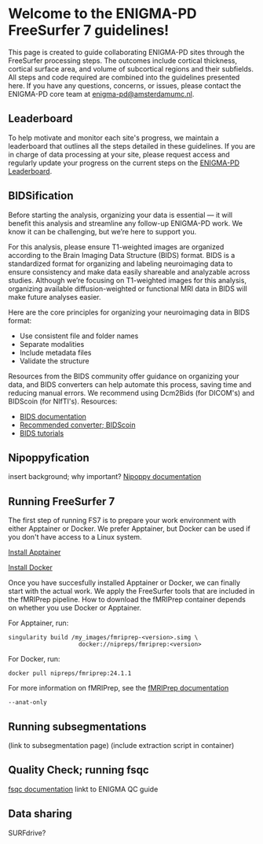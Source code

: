 # Welcome to the ENIGMA-PD FreeSurfer 7 guidelines!

This page is created to guide collaborating ENIGMA-PD sites through the FreeSurfer processing steps. The outcomes include cortical thickness, cortical surface area, and volume of subcortical regions and their subfields. All steps and code required are combined into the guidelines presented here. If you have any questions, concerns, or issues, please contact the ENIGMA-PD core team at enigma-pd@amsterdamumc.nl. 

## Leaderboard
To help motivate and monitor each site's progress, we maintain a leaderboard that outlines all the steps detailed in these guidelines. If you are in charge of data processing at your site, please request access and regularly update your progress on the current steps on the [ENIGMA-PD Leaderboard](https://docs.google.com/spreadsheets/d/13iGfh-97ZYnAyjT5egBDHmGhqXbsl1yo1A6QnPXQYbY/edit?usp=sharing).

## BIDSification
Before starting the analysis, organizing your data is essential — it will benefit this analysis and streamline any follow-up ENIGMA-PD work. We know it can be challenging, but we’re here to support you. 

For this analysis, please ensure T1-weighted images are organized according to the Brain Imaging Data Structure (BIDS) format. BIDS is a standardized format for organizing and labeling neuroimaging data to ensure consistency and make data easily shareable and analyzable across studies. Although we’re focusing on T1-weighted images for this analysis, organizing available diffusion-weighted or functional MRI data in BIDS will make future analyses easier.

Here are the core principles for organizing your neuroimaging data in BIDS format:
- Use consistent file and folder names
- Separate modalities
- Include metadata files
- Validate the structure

Resources from the BIDS community offer guidance on organizing your data, and BIDS converters can help automate this process, saving time and reducing manual errors. We recommend using Dcm2Bids (for DICOM's) and BIDScoin (for NIfTI's). Resources:
- [BIDS documentation](https://bids-website.readthedocs.io/en/latest/index.html)
- [Recommended converter; BIDScoin](https://bidscoin.readthedocs.io/en/stable/)
- [BIDS tutorials](https://www.youtube.com/watch?v=pAv9WuyyF3g&list=PLtJYlrqQ3YK_M4YgkUx6akJqlHF1R7A5g)

## Nipoppyfication
insert background; why important?
[Nipoppy documentation](https://nipoppy.readthedocs.io/en/latest/index.html)

## Running FreeSurfer 7
The first step of running FS7 is to prepare your work environment with either Apptainer or Docker. We prefer Apptainer, but Docker can be used if you don't have access to a Linux system.

[Install Apptainer](https://github.com/apptainer/apptainer/blob/main/INSTALL.md)

[Install Docker](https://docs.docker.com/engine/install/)

Once you have succesfully installed Apptainer or Docker, we can finally start with the actual work. We apply the FreeSurfer tools that are included in the fMRIPrep pipeline. How to download the fMRIPrep container depends on whether you use Docker or Apptainer.

For Apptainer, run:
```
singularity build /my_images/fmriprep-<version>.simg \
                    docker://nipreps/fmriprep:<version>
```
For Docker, run:
```
docker pull nipreps/fmriprep:24.1.1
```
For more information on fMRIPrep, see the [fMRIPrep documentation](https://fmriprep.org/en/stable/)
```
--anat-only
```

## Running subsegmentations
(link to subsegmentation page)
(include extraction script in container)

## Quality Check; running fsqc
[fsqc documentation](https://deep-mi.org/fsqc/dev/index.html)
linkt to ENIGMA QC guide

## Data sharing
SURFdrive?
